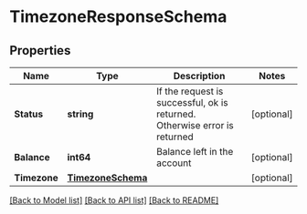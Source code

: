 # TimezoneResponseSchema

## Properties
Name | Type | Description | Notes
------------ | ------------- | ------------- | -------------
**Status** | **string** | If the request is successful, ok is returned. Otherwise error is returned | [optional] 
**Balance** | **int64** | Balance left in the account | [optional] 
**Timezone** | [**TimezoneSchema**](timezone_schema.md) |  | [optional] 

[[Back to Model list]](../README.md#documentation-for-models) [[Back to API list]](../README.md#documentation-for-api-endpoints) [[Back to README]](../README.md)


